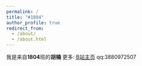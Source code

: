 ```yaml
---
permalink: /
title: "#1804"
author_profile: true
redirect_from: 
  - /about/
  - /about.html
---
```


我是来自**1804**班的**胡楠**
更多:
[B站主页](https://space.bilibili.com/3546617760188600?spm_id_from=333.1007.0.0)
qq:3880972507
